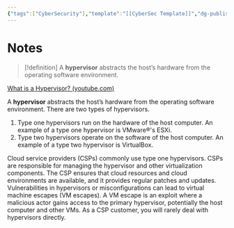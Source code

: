 ```yaml
---
{"tags":["CyberSecurity"],"template":"[[CyberSec Template]]","dg-publish":true,"permalink":"/600-coding/security/notes/cybersec-hypervisors/","dgPassFrontmatter":true}
---
```


# Notes
> [!definition] 
> A **hypervisor** abstracts the host’s hardware from the operating software environment.

[What is a Hypervisor? (youtube.com)](https://www.youtube.com/watch?v=LMAEbB2a50M)

A **hypervisor** abstracts the host’s hardware from the operating software environment. There are two types of hypervisors. 

1. Type one hypervisors run on the hardware of the host computer. An example of a type one hypervisor is VMware®'s ESXi. 
2. Type two hypervisors operate on the software of the host computer. An example of a type two hypervisor is VirtualBox. 

Cloud service providers (CSPs) commonly use type one hypervisors. CSPs are responsible for managing the hypervisor and other virtualization components. The CSP ensures that cloud resources and cloud environments are available, and it provides regular patches and updates. Vulnerabilities in hypervisors or misconfigurations can lead to virtual machine escapes (VM escapes). A VM escape is an exploit where a malicious actor gains access to the primary hypervisor, potentially the host computer and other VMs. As a CSP customer, you will rarely deal with hypervisors directly.
